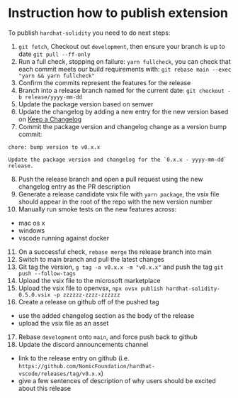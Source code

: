 # Instruction how to publish extension

To publish `hardhat-solidity` you need to do next steps:

1. `git fetch`, Checkout out `development`, then ensure your branch is up to date `git pull --ff-only`
2. Run a full check, stopping on failure: `yarn fullcheck`, you can check that each commit meets our build requirements with: `git rebase main --exec "yarn && yarn fullcheck"`
3. Confirm the commits represent the features for the release
4. Branch into a release branch named for the current date: `git checkout -b release/yyyy-mm-dd`
5. Update the package version based on semver
6. Update the changelog by adding a new entry for the new version based on [Keep a Changelog](https://keepachangelog.com/en/1.0.0/)
7. Commit the package version and changelog change as a version bump commit:

```
chore: bump version to v0.x.x

Update the package version and changelog for the `0.x.x - yyyy-mm-dd`
release.
```

8. Push the release branch and open a pull request using the new changelog entry as the PR description
9. Generate a release candidate vsix file with `yarn package`, the vsix file should appear in the root of the repo with the new version number
10. Manually run smoke tests on the new features across:

- mac os x
- windows
- vscode running against docker

11. On a successful check, `rebase merge` the release branch into main
12. Switch to main branch and pull the latest changes
13. Git tag the version, `g tag -a v0.x.x -m "v0.x.x"` and push the tag `git push --follow-tags`
14. Upload the vsix file to the microsoft marketplace
15. Upload the vsix file to openvsx, `npx ovsx publish hardhat-solidity-0.5.0.vsix -p zzzzzz-zzzz-zzzzzz`
16. Create a release on github off of the pushed tag

- use the added changelog section as the body of the release
- upload the vsix file as an asset

17. Rebase `development` onto `main`, and force push back to github
18. Update the discord announcements channel

- link to the release entry on github (i.e. `https://github.com/NomicFoundation/hardhat-vscode/releases/tag/v0.x.x`)
- give a few sentences of description of why users should be excited about this release
